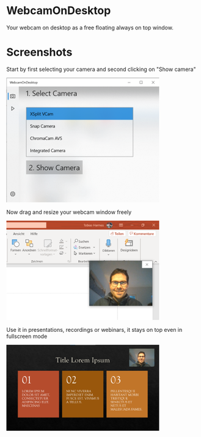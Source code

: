 # WebcamOnDesktop
Your webcam on desktop as a free floating always on top window. 

# Screenshots

Start by first selecting your camera and second clicking on "Show camera"

<img src="https://github.com/tharmes42/WebcamOnDesktop/blob/master/pagecontent/WebcamOnDesktop_Screen1.png" alt="Select media source" width="400"/>


Now drag and resize your webcam window freely

<img src="https://github.com/tharmes42/WebcamOnDesktop/blob/master/pagecontent/WebcamOnDesktop_Screen2.png" alt="Drag and resize your webcam window freely" width="400"/>


Use it in presentations, recordings or webinars, it stays on top even in fullscreen mode

<img src="https://github.com/tharmes42/WebcamOnDesktop/blob/master/pagecontent/WebcamOnDesktop_Screen3.png" alt="Use it in presentations, recordings or webinars" width="400"/>

